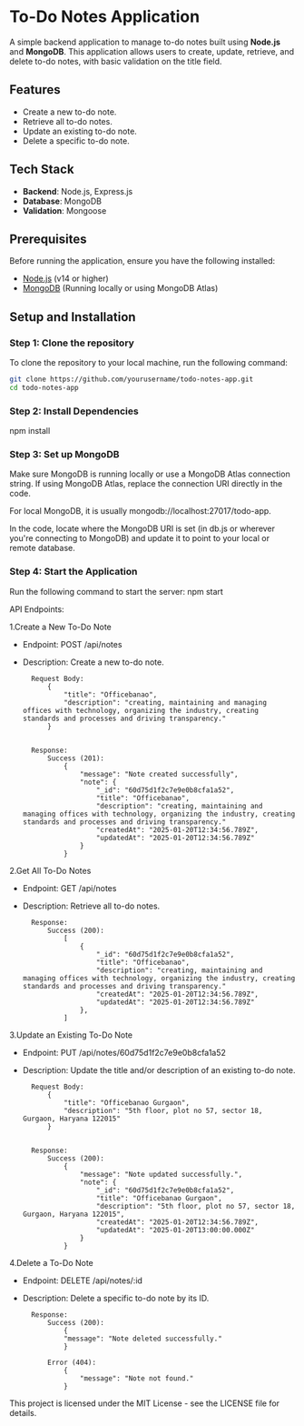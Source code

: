# To-Do Notes Application

A simple backend application to manage to-do notes built using **Node.js** and **MongoDB**. This application allows users to create, update, retrieve, and delete to-do notes, with basic validation on the title field.

## Features

- Create a new to-do note.
- Retrieve all to-do notes.
- Update an existing to-do note.
- Delete a specific to-do note.

## Tech Stack

- **Backend**: Node.js, Express.js
- **Database**: MongoDB
- **Validation**: Mongoose

## Prerequisites

Before running the application, ensure you have the following installed:

- [Node.js](https://nodejs.org/) (v14 or higher)
- [MongoDB](https://www.mongodb.com/) (Running locally or using MongoDB Atlas)

## Setup and Installation

### Step 1: Clone the repository

To clone the repository to your local machine, run the following command:

```bash
git clone https://github.com/yourusername/todo-notes-app.git
cd todo-notes-app
```
### Step 2: Install Dependencies
npm install


### Step 3: Set up MongoDB
Make sure MongoDB is running locally or use a MongoDB Atlas connection string. If using MongoDB Atlas, replace the connection URI directly in the code.

For local MongoDB, it is usually mongodb://localhost:27017/todo-app.

In the code, locate where the MongoDB URI is set (in db.js or wherever you're connecting to MongoDB) and update it to point to your local or remote database.

### Step 4: Start the Application
Run the following command to start the server: npm start

API Endpoints:

1.Create a New To-Do Note
- Endpoint: POST /api/notes
- Description: Create a new to-do note.
     
        Request Body:
            {
                "title": "Officebanao",
                "description": "creating, maintaining and managing offices with technology, organizing the industry, creating standards and processes and driving transparency."
            }


        Response:
            Success (201):
                {
                    "message": "Note created successfully",
                    "note": {
                        "_id": "60d75d1f2c7e9e0b8cfa1a52",
                        "title": "Officebanao",
                        "description": "creating, maintaining and managing offices with technology, organizing the industry, creating standards and processes and driving transparency."
                        "createdAt": "2025-01-20T12:34:56.789Z",
                        "updatedAt": "2025-01-20T12:34:56.789Z"
                    }
                }

2.Get All To-Do Notes
- Endpoint: GET /api/notes
- Description: Retrieve all to-do notes.

        Response:
            Success (200):
                [
                    {
                        "_id": "60d75d1f2c7e9e0b8cfa1a52",
                        "title": "Officebanao",
                        "description": "creating, maintaining and managing offices with technology, organizing the industry, creating standards and processes and driving transparency."
                        "createdAt": "2025-01-20T12:34:56.789Z",
                        "updatedAt": "2025-01-20T12:34:56.789Z"
                    },
                ]

3.Update an Existing To-Do Note
- Endpoint: PUT /api/notes/60d75d1f2c7e9e0b8cfa1a52
- Description: Update the title and/or description of an existing to-do note.

        Request Body:
            {
                "title": "Officebanao Gurgaon",
                "description": "5th floor, plot no 57, sector 18, Gurgaon, Haryana 122015"
            }
 

        Response:
            Success (200):
                {
                    "message": "Note updated successfully.",
                    "note": {
                        "_id": "60d75d1f2c7e9e0b8cfa1a52",
                        "title": "Officebanao Gurgaon",
                        "description": "5th floor, plot no 57, sector 18, Gurgaon, Haryana 122015",
                        "createdAt": "2025-01-20T12:34:56.789Z",
                        "updatedAt": "2025-01-20T13:00:00.000Z"
                    }
                }

4.Delete a To-Do Note
- Endpoint: DELETE /api/notes/:id
- Description: Delete a specific to-do note by its ID.

        Response:
            Success (200):
                {
                "message": "Note deleted successfully."
                }

            Error (404):
                {
                    "message": "Note not found."
                }

This project is licensed under the MIT License - see the LICENSE file for details.

